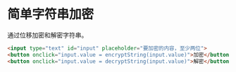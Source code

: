 # 简单字符串加密
通过位移加密和解密字符串。

```html demo .doc
<input type="text" id="input" placeholder="要加密的内容，至少两位">
<button onclick="input.value = encryptString(input.value)">加密</button>
<button onclick="input.value = decryptString(input.value)">解密</button>
```